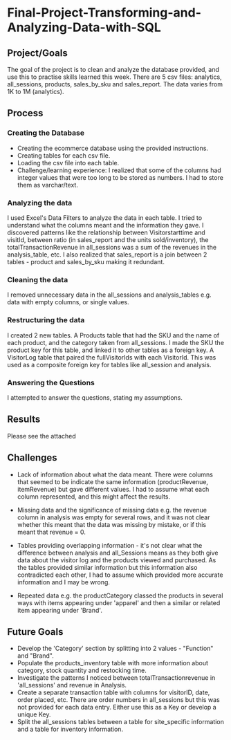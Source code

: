# Final-Project-Transforming-and-Analyzing-Data-with-SQL

## Project/Goals
The goal of the project is to clean and analyze the database provided, and use this to practise skills learned this week. 
There are 5 csv files: analytics, all_sessions, products, sales_by_sku and sales_report.
The data varies from 1K to 1M (analytics).


## Process
### Creating the Database 
- Creating the ecommerce database using the provided instructions.
- Creating tables for each csv file.
- Loading the csv file into each table. 
- Challenge/learning experience: I realized that some of the columns had integer values that were too long to be stored as numbers. I had to store them as varchar/text.
### Analyzing the data
I used Excel's Data Filters to analyze the data in each table. I tried to understand what the columns meant and the information they gave. I discovered patterns like the relationship between Visitorstarttime and visitId, between ratio (in sales_report and the units sold/inventory), the totalTransactionRevenue in all_sessions was a sum of the revenues in the analysis_table, etc. I also realized that sales_report is a join between 2 tables - product and sales_by_sku making it redundant.
### Cleaning the data
I removed unnecessary data in the all_sessions and analysis_tables e.g. data with empty columns, or single values.
### Restructuring the data
I created 2 new tables. 
A Products table that had the SKU and the name of each product, and the category taken from all_sessions. I made the SKU the product key for this table, and linked it to other tables as a foreign key.
A VisitorLog table that paired the fullVisitorIds with each VisitorId. This was used as a composite foreign key for tables like all_session and analysis. 
### Answering the Questions
I attempted to answer the questions, stating my assumptions. 


## Results
Please see the attached

## Challenges 
* Lack of information about what the data meant. There were columns that seemed to be indicate the same information (productRevenue, itemRevenue) but gave different values. I had to assume what each column represented, and this might affect the results.

* Missing data and the significance of missing data e.g. the revenue column in analysis was empty for several rows, and it was not clear whether this meant that the data was missing by mistake, or if this meant that revenue = 0. 

* Tables providing overlapping information - it's not clear what the difference between analysis and all_Sessions means as they both give data about the visitor log and the products viewed and purchased. As the tables provided similar information but this information also contradicted each other, I had to assume which provided more accurate information and I may be wrong.

* Repeated data e.g. the productCategory classed the products in several ways with items appearing under 'apparel' and then a similar or related item appearing under 'Brand'. 


## Future Goals
- Develop the 'Category' section by splitting into 2 values - "Function" and "Brand".
- Populate the products_inventory table with more information about category, stock quantity and restocking time.
- Investigate the patterns I noticed between totalTransactionrevenue in 'all_sessions' and revenue in Analysis. 
- Create a separate transaction table with columns for visitorID, date, order placed, etc. There are order numbers in all_sessions but this was not provided for each data entry. Either use this as a Key or develop a unique Key.
- Split the all_sessions tables between a table for site_specific information and a table for inventory information.

